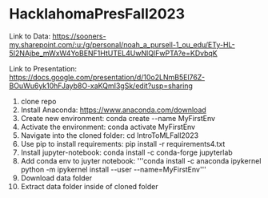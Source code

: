 ﻿# HacklahomaPresFall2023

Link to Data: https://sooners-my.sharepoint.com/:u:/g/personal/noah_a_pursell-1_ou_edu/ETy-HL-5I2NAjbe_mWxW4YoBENF1HtUTEL4UwNlQIFwPTA?e=KDvbqK

Link to Presentation: https://docs.google.com/presentation/d/10o2LNmB5El76Z-BOuWu6yk10hFJayb8O-xaKQmI3gSk/edit?usp=sharing

1. clone repo
2. Install Anaconda: https://www.anaconda.com/download
3. Create new environment: conda create --name MyFirstEnv
4. Activate the environment: conda activate MyFirstEnv
5. Navigate into the cloned folder: cd IntroToMLFall2023
6. Use pip to install requirements: pip install -r requirements4.txt
7. Install jupyter-notebook: conda install -c conda-forge jupyterlab
8. Add conda env to juyter notebook: '''conda install -c anaconda ipykernel
python -m ipykernel install --user --name=MyFirstEnv'''
9. Download data folder
10. Extract data folder inside of cloned folder

